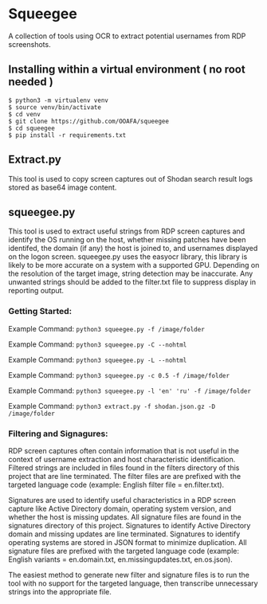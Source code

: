 # Squeegee

A collection of tools using OCR to extract potential usernames from RDP screenshots.

## Installing within a virtual environment ( no root needed )
```
$ python3 -m virtualenv venv
$ source venv/bin/activate
$ cd venv
$ git clone https://github.com/OOAFA/squeegee
$ cd squeegee
$ pip install -r requirements.txt
```

## Extract.py
This tool is used to copy screen captures out of Shodan search result logs stored as base64 image content.

## squeegee.py

This tool is used to extract useful strings from RDP screen captures and identify the OS running on the host, whether missing patches have been identifed, the domain (if any) the host is joined to, and usernames displayed on the logon screen. squeegee.py uses the easyocr library, this library is likely to be more accurate on a system with a supported GPU. Depending on the resolution of the target image, string detection may be inaccurate. Any unwanted strings should be added to the filter.txt file to suppress display in reporting output.


### Getting Started:

Example Command: `python3 squeegee.py -f /image/folder`

Example Command: `python3 squeegee.py -C --nohtml`

Example Command: `python3 squeegee.py -L --nohtml`

Example Command: `python3 squeegee.py -c 0.5 -f /image/folder`

Example Command: `python3 squeegee.py -l 'en' 'ru' -f /image/folder`

Example Command: `python3 extract.py -f shodan.json.gz -D /image/folder`

### Filtering and Signagures:

RDP screen captures often contain information that is not useful in the context of username extraction and host characteristic identification. Filtered strings are included in files found in the filters directory of this project that are line terminated. The filter files are are prefixed with the targeted language code (example: English filter file = en.filter.txt).

Signatures are used to identify useful characteristics in a RDP screen capture like Active Directory domain, operating system version, and whether the host is missing updates. All signature files are found in the signatures directory of this project. Signatures to identify Active Directory domain and missing updates are line terminated. Signatures to identify operating systems are stored in JSON format to minimize duplication. All signature files are prefixed with the targeted language code (example: English variants = en.domain.txt, en.missingupdates.txt, en.os.json).

The easiest method to generate new filter and signature files is to run the tool with no support for the targeted language, then transcribe unnecessary strings into the appropriate file.

